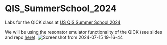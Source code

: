 # QIS_SummerSchool_2024
Labs for the QICK class at [US QIS Summer School 2024](https://www.qscience.org/us-quantum-information-science-summer-school/)

We will be using the resonator emulator functionality of the QICK (see slides and repo [here](https://github.com/openquantumhardware/QCE2023_public)). 
![Screenshot from 2024-07-15 19-16-44](https://github.com/user-attachments/assets/76f4692a-263b-483b-bee4-9bad367e2239)

